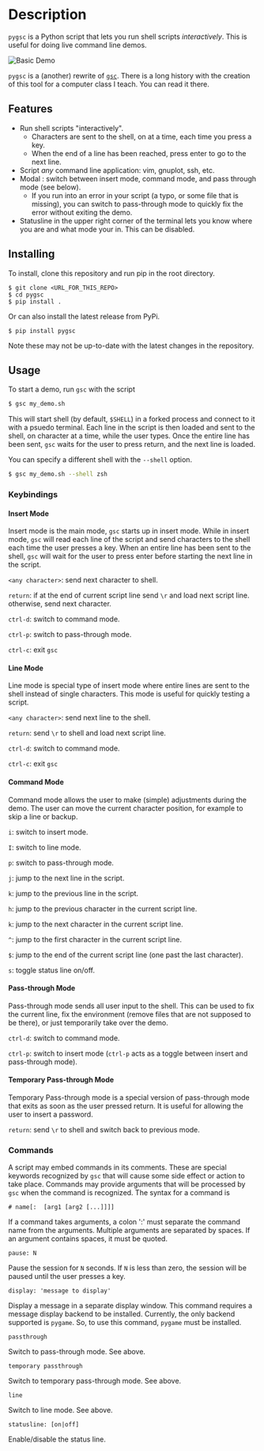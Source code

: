 # Description

`pygsc` is a Python script that lets you run shell scripts *interactively*. This is useful for doing live command line demos.

![Basic Demo](./demo/gsc-basic-demo.gif)

`pygsc` is a (another) rewrite of [`gsc`](https://github.com/CD3/gsc). There is a long history with the creation of this tool for a computer class I teach. You can read it
there.

## Features

- Run shell scripts "interactively".
    - Characters are sent to the shell, on at a time, each time you press a key.
    - When the end of a line has been reached, press enter to go to the next line.
- Script *any* command line application: vim, gnuplot, ssh, etc.
- Modal : switch between insert mode, command mode, and pass through mode (see below).
    - If you run into an error in your script (a typo, or some file that is missing), you can switch to pass-through mode to quickly fix the error without
      exiting the demo.
- Statusline in the upper right corner of the terminal lets you know where you are and what mode your in. This can be disabled.

## Installing

To install, clone this repository and run pip in the root directory.

```
$ git clone <URL_FOR_THIS_REPO>
$ cd pygsc
$ pip install .
```

Or can also install the latest release from PyPi.
```
$ pip install pygsc
```

Note these may not be up-to-date with the latest changes in the repository.

## Usage

To start a demo, run `gsc` with the script

```bash
$ gsc my_demo.sh
```

This will start shell (by default, `$SHELL`) in a forked process and connect to it with a psuedo terminal. Each line in the script
is then loaded and sent to the shell, on character at a time, while the user types. Once the entire line has been sent, `gsc` waits
for the user to press return, and the next line is loaded.

You can specify a different shell with the `--shell` option.

```bash
$ gsc my_demo.sh --shell zsh
```



### Keybindings

#### Insert Mode

Insert mode is the main mode, `gsc` starts up in insert mode. While in insert mode, `gsc` will read each line of the script and send
characters to the shell each time the user presses a key. When an entire line has been sent to the shell, `gsc` will wait for the user
to press enter before starting the next line in the script.

`<any character>`: send next character to shell.

`return`: if at the end of current script line send `\r` and load next script line. otherwise, send next character.

`ctrl-d`: switch to command mode.

`ctrl-p`: switch to pass-through mode.

`ctrl-c`: exit `gsc`

#### Line Mode

Line mode is special type of insert mode where entire lines are sent to the shell instead of single characters. This mode is useful for
quickly testing a script.

`<any character>`: send next line to the shell.

`return`: send `\r` to shell and load next script line.

`ctrl-d`: switch to command mode.

`ctrl-c`: exit `gsc`

#### Command Mode

Command mode allows the user to make (simple) adjustments during the demo. The user can move the current character position, for example
to skip a line or backup.

`i`: switch to insert mode.

`I`: switch to line mode.

`p`: switch to pass-through mode.

`j`: jump to the next line in the script.

`k`: jump to the previous line in the script.

`h`: jump to the previous character in the current script line.

`k`: jump to the next character in the current script line.

`^`: jump to the first character in the current script line.

`$`: jump to the end of the current script line (one past the last character).

`s`: toggle status line on/off.

#### Pass-through Mode

Pass-through mode sends all user input to the shell. This can be used to fix the current line, fix the environment (remove files that are not supposed to be there),
or just temporarily take over the demo.

`ctrl-d`: switch to command mode.

`ctrl-p`: switch to insert mode (`ctrl-p` acts as a toggle between insert and pass-through mode).

#### Temporary Pass-through Mode

Temporary Pass-through mode is a special version of pass-through mode that exits as soon as the user pressed return. It is useful for allowing the user to insert a password.

`return`: send `\r` to shell and switch back to previous mode.



### Commands

A script may embed commands in its comments. These are special keywords recognized by `gsc` that will cause
some side effect or action to take place. Commands may provide arguments that will be processed by `gsc` when
the command is recognized. The syntax for a command is

```
# name[:  [arg1 [arg2 [...]]]]
```

If a command takes arguments, a colon ':' must separate the command name from the arguments. Multiple arguments
are separated by spaces. If an argument contains spaces, it must be quoted.

`pause: N`

Pause the session for `N` seconds. If `N` is less than zero, the session will be paused until the user presses a key.

`display: 'message to display'`

Display a message in a separate display window. This command requires a message display backend to be installed.
Currently, the only backend supported is `pygame`. So, to use this command, `pygame` must be installed.

`passthrough`

Switch to pass-through mode. See above.

`temporary passthrough`

Switch to temporary pass-through mode. See above.

`line`

Switch to line mode. See above.

`statusline: [on|off]`

Enable/disable the status line.
